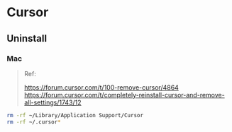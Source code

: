 # Cursor

## Uninstall

### Mac

> Ref:
>
> https://forum.cursor.com/t/100-remove-cursor/4864
> https://forum.cursor.com/t/completely-reinstall-cursor-and-remove-all-settings/1743/12

```bash
rm -rf ~/Library/Application Support/Cursor
rm -rf ~/.cursor*
```
